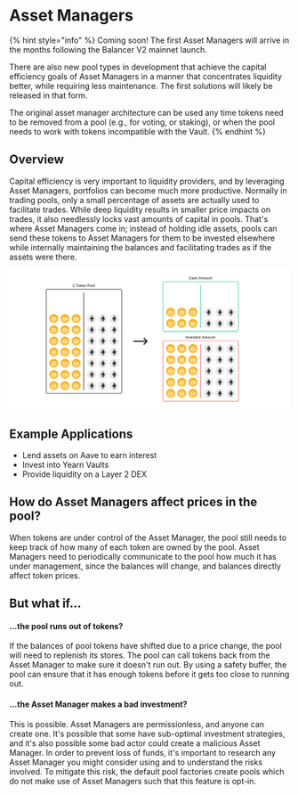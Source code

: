 # Asset Managers

{% hint style="info" %}
Coming soon! The first Asset Managers will arrive in the months following the Balancer V2 mainnet launch.  
  
There are also new pool types in development that achieve the capital efficiency goals of Asset Managers in a manner that concentrates liquidity better, while requiring less maintenance. The first solutions will likely be released in that form.  
  
The original asset manager architecture can be used any time tokens need to be removed from a pool \(e.g., for voting, or staking\), or when the pool needs to work with tokens incompatible with the Vault.
{% endhint %}

## Overview

Capital efficiency is very important to liquidity providers, and by leveraging Asset Managers,  portfolios can become much more productive. Normally in trading pools, only a small percentage of assets are actually used to facilitate trades. While deep liquidity results in smaller price impacts on trades, it also needlessly locks vast amounts of capital in pools. That's where Asset Managers come in; instead of holding idle assets, pools can send these tokens to Asset Managers for them to be invested elsewhere while internally maintaining the balances and facilitating trades as if the assets were there. 

![A pool separated into its Cash Amount and the Invested Amount](../../.gitbook/assets/asset_manager.gif)

## Example Applications

* Lend assets on Aave to earn interest
* Invest into Yearn Vaults
* Provide liquidity on a Layer 2 DEX

## How do Asset Managers affect prices in the pool?

When tokens are under control of the Asset Manager, the pool still needs to keep track of how many of each token are owned by the pool. Asset Managers need to periodically communicate to the pool how much it has under management, since the balances will change, and balances directly affect token prices.

## But what if...

#### ...the pool runs out of tokens?

If the balances of pool tokens have shifted due to a price change, the pool will need to replenish its stores. The pool can call tokens back from the Asset Manager to make sure it doesn't run out. By using a safety buffer, the pool can ensure that it has enough tokens before it gets too close to running out.

#### ...the Asset Manager makes a bad investment?

This is possible. Asset Managers are permissionless, and anyone can create one. It's possible that some have sub-optimal investment strategies, and it's also possible some bad actor could create a malicious Asset Manager. In order to prevent loss of funds, it's important to research any Asset Manager you might consider using and to understand the risks involved. To mitigate this risk, the default pool factories create pools which do not make use of Asset Managers such that this feature is opt-in.

